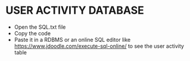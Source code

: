 # USER ACTIVITY DATABASE
- Open the SQL.txt file
- Copy the code
- Paste it in a RDBMS or an online SQL editor like
https://www.jdoodle.com/execute-sql-online/ to see the 
user activity table
